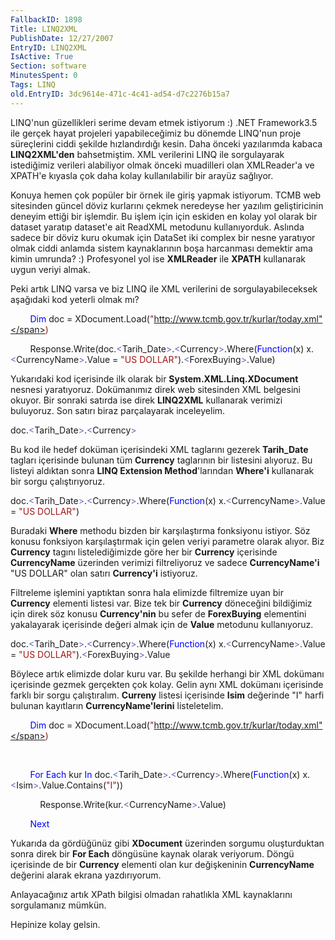 ```yaml
---
FallbackID: 1898
Title: LINQ2XML
PublishDate: 12/27/2007
EntryID: LINQ2XML
IsActive: True
Section: software
MinutesSpent: 0
Tags: LINQ
old.EntryID: 3dc9614e-471c-4c41-ad54-d7c2276b15a7
---
```

LINQ'nun güzellikleri serime devam etmek istiyorum :) .NET Framework3.5
ile gerçek hayat projeleri yapabileceğimiz bu dönemde LINQ'nun proje
süreçlerini ciddi şekilde hızlandırdığı kesin. Daha önceki yazılarımda
kabaca **LINQ2XML'den** bahsetmiştim. XML verilerini LINQ ile
sorgulayarak istediğimiz verileri alabiliyor olmak önceki muadilleri
olan XMLReader'a ve XPATH'e kıyasla çok daha kolay kullanılabilir bir
arayüz sağlıyor.

Konuya hemen çok popüler bir örnek ile giriş yapmak istiyorum. TCMB web
sitesinden güncel döviz kurlarını çekmek neredeyse her yazılım
geliştiricinin deneyim ettiği bir işlemdir. Bu işlem için için eskiden
en kolay yol olarak bir dataset yaratıp dataset'e ait ReadXML metodunu
kullanıyorduk. Aslında sadece bir döviz kuru okumak için DataSet iki
complex bir nesne yaratıyor olmak ciddi anlamda sistem kaynaklarının
boşa harcanması demektir ama kimin umrunda? :) Profesyonel yol ise
**XMLReader** ile **XPATH** kullanarak uygun veriyi almak.

Peki artık LINQ varsa ve biz LINQ ile XML verilerini de
sorgulayabileceksek aşağıdaki kod yeterli olmak mı?

        <span style="color: blue;">Dim</span> doc = XDocument.Load(<span
style="color: #a31515;">"http://www.tcmb.gov.tr/kurlar/today.xml"</span>)

        Response.Write(doc.<span
style="color: #6464b9;">\<</span>Tarih\_Date<span
style="color: #6464b9;">\></span>.<span
style="color: #6464b9;">\<</span>Currency<span
style="color: #6464b9;">\></span>.Where(<span
style="color: blue;">Function</span>(x) x.<span
style="color: #6464b9;">\<</span>CurrencyName<span
style="color: #6464b9;">\></span>.Value = <span
style="color: #a31515;">"US DOLLAR"</span>).<span
style="color: #6464b9;">\<</span>ForexBuying<span
style="color: #6464b9;">\></span>.Value)

Yukarıdaki kod içerisinde ilk olarak bir **System.XML.Linq.XDocument**
nesnesi yaratıyoruz. Dokümanımız direk web sitesinden XML belgesini
okuyor. Bir sonraki satırda ise direk **LINQ2XML** kullanarak verimizi
buluyoruz. Son satırı biraz parçalayarak inceleyelim.

doc.<span style="color: #6464b9;">\<</span>Tarih\_Date<span
style="color: #6464b9;">\></span>.<span
style="color: #6464b9;">\<</span>Currency<span
style="color: #6464b9;">\></span>

Bu kod ile hedef doküman içerisindeki XML taglarını gezerek
**Tarih\_Date** tagları içerisinde bulunan tüm **Currency** taglarının
bir listesini alıyoruz. Bu listeyi aldıktan sonra **LINQ Extension
Method**'larından **Where'i** kullanarak bir sorgu çalıştırıyoruz.

doc.<span style="color: #6464b9;">\<</span>Tarih\_Date<span
style="color: #6464b9;">\></span>.<span
style="color: #6464b9;">\<</span>Currency<span
style="color: #6464b9;">\></span>.Where(<span
style="color: blue;">Function</span>(x) x.<span
style="color: #6464b9;">\<</span>CurrencyName<span
style="color: #6464b9;">\></span>.Value = <span
style="color: #a31515;">"US DOLLAR"</span>)

Buradaki **Where** methodu bizden bir karşılaştırma fonksiyonu istiyor.
Söz konusu fonksiyon karşılaştırmak için gelen veriyi parametre olarak
alıyor. Biz **Currency** tagını listelediğimizde göre her bir
**Currency** içerisinde **CurrencyName** üzerinden verimizi
filtreliyoruz ve sadece **CurrencyName'i** "US DOLLAR" olan satırı
**Currency'i** istiyoruz.

Filtreleme işlemini yaptıktan sonra hala elimizde filtremize uyan bir
**Currency** elementi listesi var. Bize tek bir **Currency** döneceğini
bildiğimiz için direk söz konusu **Currency'nin** bu sefer de
**ForexBuying** elementini yakalayarak içerisinde değeri almak için de
**Value** metodunu kullanıyoruz.

doc.<span style="color: #6464b9;">\<</span>Tarih\_Date<span
style="color: #6464b9;">\></span>.<span
style="color: #6464b9;">\<</span>Currency<span
style="color: #6464b9;">\></span>.Where(<span
style="color: blue;">Function</span>(x) x.<span
style="color: #6464b9;">\<</span>CurrencyName<span
style="color: #6464b9;">\></span>.Value = <span
style="color: #a31515;">"US DOLLAR"</span>).<span
style="color: #6464b9;">\<</span>ForexBuying<span
style="color: #6464b9;">\></span>.Value

Böylece artık elimizde dolar kuru var. Bu şekilde herhangi bir XML
dokümanı içerisinde gezmek gerçekten çok kolay. Gelin aynı XML dokümanı
içerisinde farklı bir sorgu çalıştıralım. **Curreny** listesi içerisinde
**Isim** değerinde "I" harfi bulunan kayıtların **CurrencyName'lerini**
listeletelim.

        <span style="color: blue;">Dim</span> doc = XDocument.Load(<span
style="color: #a31515;">"http://www.tcmb.gov.tr/kurlar/today.xml"</span>)

 

        <span style="color: blue;">For</span> <span
style="color: blue;">Each</span> kur <span
style="color: blue;">In</span> doc.<span
style="color: #6464b9;">\<</span>Tarih\_Date<span
style="color: #6464b9;">\></span>.<span
style="color: #6464b9;">\<</span>Currency<span
style="color: #6464b9;">\></span>.Where(<span
style="color: blue;">Function</span>(x) x.<span
style="color: #6464b9;">\<</span>Isim<span
style="color: #6464b9;">\></span>.Value.Contains(<span
style="color: #a31515;">"I"</span>))

            Response.Write(kur.<span
style="color: #6464b9;">\<</span>CurrencyName<span
style="color: #6464b9;">\></span>.Value)

        <span style="color: blue;">Next</span>

Yukarıda da gördüğünüz gibi **XDocument** üzerinden sorgumu
oluşturduktan sonra direk bir **For Each** döngüsüne kaynak olarak
veriyorum. Döngü içerisinde de bir **Currency** elementi olan kur
değişkeninin **CurrencyName** değerini alarak ekrana yazdırıyorum.

Anlayacağınız artık XPath bilgisi olmadan rahatlıkla XML kaynaklarını
sorgulamanız mümkün.

Hepinize kolay gelsin.


